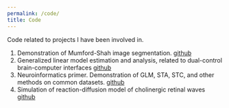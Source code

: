 ```yaml
---
permalink: /code/
title: Code
---
```


Code related to projects I have been involved in.

1. Demonstration of Mumford-Shah image segmentation. [github](https://github.com/benlansdell/segmentation)
2. Generalized linear model estimation and analysis, related to dual-control brain-computer interfaces [github](https://github.com/benlansdell/dualbci)
3. Neuroinformatics primer. Demonstration of GLM, STA, STC, and other methods on common datasets. [github](https://github.com/benlansdell/neuroinf)
4. Simulation of reaction-diffusion model of cholinergic retinal waves [github](https://github.com/benlansdell/retinalwaves)
